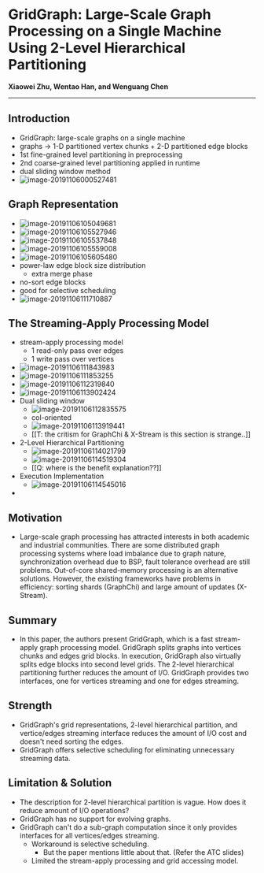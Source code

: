 # GridGraph: Large-Scale Graph Processing on a Single Machine Using 2-Level Hierarchical Partitioning  

**Xiaowei Zhu, Wentao Han, and Wenguang Chen**

---



## Introduction

* GridGraph: large-scale graphs on a single machine
* graphs → 1-D partitioned vertex chunks + 2-D partitioned edge blocks
* 1st fine-grained level partitioning in preprocessing
* 2nd coarse-grained level partitioning applied in runtime
* dual sliding window method
* ![image-20191106000527481](D:\OneDrive\Pictures\Typora\image-20191106000527481.png)



## Graph Representation

* ![image-20191106105049681](D:\OneDrive\Pictures\Typora\image-20191106105049681.png)
* ![image-20191106105527946](D:\OneDrive\Pictures\Typora\image-20191106105527946.png)
* ![image-20191106105537848](D:\OneDrive\Pictures\Typora\image-20191106105537848.png)
* ![image-20191106105559008](D:\OneDrive\Pictures\Typora\image-20191106105559008.png)
* ![image-20191106105605480](D:\OneDrive\Pictures\Typora\image-20191106105605480.png)
* power-law edge block size distribution
  * extra merge phase
* no-sort edge blocks
* good for selective scheduling
* ![image-20191106111710887](D:\OneDrive\Pictures\Typora\image-20191106111710887.png)



## The Streaming-Apply Processing Model

* stream-apply processing model
  * 1 read-only pass over edges
  * 1 write pass over vertices
* ![image-20191106111843983](D:\OneDrive\Pictures\Typora\image-20191106111843983.png)
* ![image-20191106111853255](D:\OneDrive\Pictures\Typora\image-20191106111853255.png)
* ![image-20191106112319840](D:\OneDrive\Pictures\Typora\image-20191106112319840.png)
* ![image-20191106113902424](D:\OneDrive\Pictures\Typora\image-20191106113902424.png)
* Dual sliding window
  * ![image-20191106112835575](D:\OneDrive\Pictures\Typora\image-20191106112835575.png)
  * col-oriented
  * ![image-20191106113919441](D:\OneDrive\Pictures\Typora\image-20191106113919441.png)
  * [[T: the critism for GraphChi & X-Stream is this section is strange..]]
* 2-Level Hierarchical Partitioning
  * ![image-20191106114021799](D:\OneDrive\Pictures\Typora\image-20191106114021799.png)
  * ![image-20191106114519304](D:\OneDrive\Pictures\Typora\image-20191106114519304.png)
  * [[Q: where is the benefit explanation??]]
* Execution Implementation
  * ![image-20191106114545016](D:\OneDrive\Pictures\Typora\image-20191106114545016.png)
* 

















## Motivation

* Large-scale graph processing has attracted interests in both academic and industrial communities. There are some distributed graph processing systems where load imbalance due to graph nature, synchronization overhead due to BSP, fault tolerance overhead are still problems. Out-of-core shared-memory processing is an alternative solutions. However, the existing frameworks have problems in efficiency: sorting shards (GraphChi)  and large amount of updates (X-Stream).

## Summary

* In this paper, the authors present GridGraph, which is a fast stream-apply graph processing model. GridGraph splits graphs into vertices chunks and edges grid blocks. In execution, GridGraph also virtually splits edge blocks into second level grids. The 2-level hierarchical partitioning further reduces the amount of I/O. GridGraph provides two interfaces, one for vertices streaming and one for edges streaming.

## Strength

* GridGraph's grid representations, 2-level hierarchical partition, and vertice/edges streaming interface reduces the amount of I/O cost and doesn't need sorting the edges.
* GridGraph offers selective scheduling for eliminating unnecessary streaming data.

## Limitation & Solution

* The description for 2-level hierarchical partition is vague. How does it reduce amount of I/O operations?
* GridGraph has no support for evolving graphs.
* GridGraph can't do a sub-graph computation since it only provides interfaces for all vertices/edges streaming.
  * Workaround is selective scheduling.
    * But the paper mentions little about that. (Refer the ATC slides)
  * Limited the stream-apply processing and grid accessing model.

